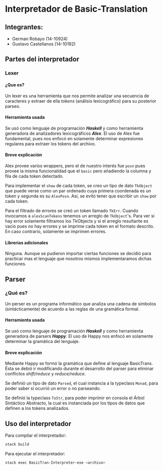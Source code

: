 # Interpretador de Basic-Translation

## Integrantes:
* German Robayo (14-10924)
* Gustavo Castellanos (14-10192)

## Partes del interpretador
### Lexer 
#### ¿Que es?

Un lexer es una herramienta que nos permite analizar una secuencia de caracteres y extraer de ella _tokens_ (análisis lexicográfico) para su posterior parseo.

#### Herramienta usada

Se usó como lenguaje de programación *__Haskell__* y como herramienta generadora de analizadores lexicográficos *__Alex__*.
El uso de Alex fue fundamental, pues nos enfocó en solamente determinar expresiones regulares para extraer los tokens del archivo.

#### Breve explicación

Alex provee varios wrappers, pero el de nuestro interés fue `posn` pues provee la misma funcionalidad que el `basic` pero añadiendo la columna y fila de cada token detectado.

Para implementar el `show` de cada token, se creo un tipo de dato `TkObject` que puede verse como un par ordenado cuya primera coordenada es un token y segunda es su `AlexPosn`. Así, se evitó tener que escribir un `show` por cada token.

Para el filtrado de errores se creó un token llamado `TkErr`. Cuando invocamos a `alexScanTokens` tenemos un arreglo de `TkObject`'s. Para ver si hay error solamente filtramos los TkObjects y si el arreglo resultante es vacio pues no hay errores y se imprime cada token en el formato descrito. En caso contrario, solamente se imprimen errores.

#### Librerias adicionales

Ninguna. Aunque se pudieron importar ciertas funciones se decidió para practicar mas el lenguaje que nosotros mismos implementaramos dichas funciones.

## Parser

### ¿Qué es?
Un perser es un programa informático que analiza una cadena de símbolos (sintácticamente) de acuerdo a las reglas de una gramática formal.

#### Herramienta usada
Se usó como lenguaje de programación *__Haskell__* y como herramienta generadora de parsers *__Happy__*.
El uso de Happy  nos enfocó en solamente determinar la gramática del lenguaje.

#### Breve explicación
Mediante Happy se formó la gramática que define al lenguaje BasicTrans. Ésta se debió ir modificando durante el desarrollo del parser para eliminar conflictos _shift/reduce_ y _reduce/reduce_.

Se definió un tipo de dato `Parsed`, el cual instancia a la typeclass `Monad`, para poder saber si ocurrió un error o no parseando.

Se definió la typeclass `ToStr`, para poder imprimir en consola el Árbol Sintáctico Abstracto, la cual es instanciada por los tipos de datos que definen a los tokens analizados.

## Uso del interpretador

Para compilar el interpretador:
```bash
stack build
```
Para ejecutar el interpretador:
```bash
stack exec BasicTran-Interpreter-exe <archivo>
```